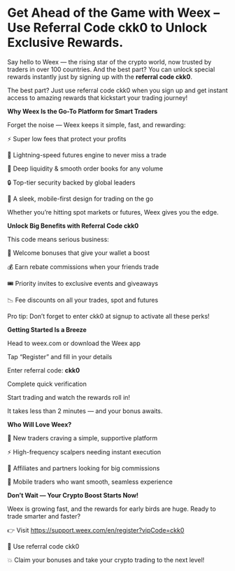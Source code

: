 # Get Ahead of the Game with Weex – Use Referral Code ckk0 to Unlock Exclusive Rewards.

Say hello to Weex — the rising star of the crypto world, now trusted by traders in over 100 countries. And the best part? You can unlock special rewards instantly just by signing up with the **referral code ckk0**.

The best part? Just use referral code ckk0 when you sign up and get instant access to amazing rewards that kickstart your trading journey!

**Why Weex Is the Go-To Platform for Smart Traders**

Forget the noise — Weex keeps it simple, fast, and rewarding:

⚡ Super low fees that protect your profits

🚀 Lightning-speed futures engine to never miss a trade

🌊 Deep liquidity & smooth order books for any volume

🔒 Top-tier security backed by global leaders

📱 A sleek, mobile-first design for trading on the go

Whether you’re hitting spot markets or futures, Weex gives you the edge.

**Unlock Big Benefits with Referral Code ckk0**

This code means serious business:

🎉 Welcome bonuses that give your wallet a boost

💰 Earn rebate commissions when your friends trade

🎟 Priority invites to exclusive events and giveaways

📉 Fee discounts on all your trades, spot and futures

Pro tip: Don’t forget to enter ckk0 at signup to activate all these perks!

**Getting Started Is a Breeze**

Head to weex.com or download the Weex app

Tap “Register” and fill in your details

Enter referral code: **ckk0**

Complete quick verification

Start trading and watch the rewards roll in!

It takes less than 2 minutes — and your bonus awaits.

**Who Will Love Weex?**

🚀 New traders craving a simple, supportive platform

⚡ High-frequency scalpers needing instant execution

🤝 Affiliates and partners looking for big commissions

📱 Mobile traders who want smooth, seamless experience

**Don’t Wait — Your Crypto Boost Starts Now!**

Weex is growing fast, and the rewards for early birds are huge. Ready to trade smarter and faster?

👉 Visit https://support.weex.com/en/register?vipCode=ckk0

🎯 Use referral code ckk0

💥 Claim your bonuses and take your crypto trading to the next level!


